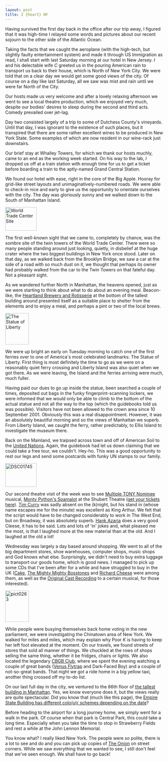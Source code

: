 ```yaml
---
layout: post
title: I {heart} NY
---
```





Having survived the first day back in the office after our trip away, I figured
that it was high-time I relayed some words and pictures about our recent sojourn
to the other side of the Atlantic Ocean.


Taking the facts that we caught the aeroplane (with the high-tech, but slightly
faulty entertainment system) and made it through US Immigration as read, I shall
start with last Saturday morning at our hotel in New Jersey. _I_ and his
delectable wife _C_ greeted us in the pouring American rain to transport us back
to their house, which is North of New York City. We were told that on a clear
day we would get some good views of the city. Of course on a day like last
Saturday, all we saw was mist and rain until we were far North of the City.


Our hosts made us very welcome and after a lovely relaxing afternoon we went to
see a local theatre production, which we enjoyed very much, despite our bodies'
desires to sleep during the second and third acts. Comedy prevailed over
jet-lag.


Day two consisted largely of a trip to some of Dutchess County's vineyards.
Until that day, I was ignorant to the existence of such places, but it
transpired that there are some rather excellent wines to be produced in New York
State. Some examples of which are now resident in our wine-rack just downstairs.


Our brief stay at Whalley Towers, for which we thank our hosts muchly, came to
an end as the working week started. On his way to the lab, _I_ dropped us off at
a train station with enough time for us to get a ticket before boarding a train
to the aptly-named Grand Central Station.


We found our hotel with ease, right in the core of the Big Apple. Hooray for
grid-like street layouts and unimaginatively-numbered roads. We were able to
check-in nice and early to give us the opportunity to orientate ourselves with
the city. The day was gloriously sunny and we walked down to the South of
Manhattan Island.

<div class="pajBlogImgRight">
    <a href="https://www.flickr.com/photos/johnsyweb/70594809/"
        title="World Trade Center Site by Johnsyweb, on Flickr">
        <img src="https://farm1.static.flickr.com/20/70594809_6c5fb21bfc_t.jpg"
        width="100"
        height="75"
        alt="World Trade Center Site"
        />
    </a>
</div>

The first well-known sight that we came to, completely by chance, was the sombre
site of the twin towers of the World Trade Center. There were so many people
standing around just looking, quietly, in disbelief at the huge crater where the
two biggest buildings in New York once stood. Later on that day, as we walked
back from the Brooklyn Bridge, we saw a car at the side of a road with so much
dust on it, we thought that perhaps its owner had probably walked from the car
to the Twin Towers on that fateful day. Not a pleasant sight.


As we wandered further North in Manhattan, the heavens opened, just as we were
starting to think about what to do about an evening meal. Beacon-like, the
[Heartland Brewery and Rotisserie](https://www.heartlandbrewery.com/) at the
bottom of the tallest building around presented itself as a suitable place to
shelter from the elements and to enjoy a meal, and perhaps a pint or two of the
local brews.

<div class="pajBlogImgLeft">
    <a href="https://www.flickr.com/photos/johnsyweb/70593775/"
        title="The Statue of Liberty by Johnsyweb, on Flickr">
        <img src="https://farm1.static.flickr.com/18/70593775_d163552927_t.jpg"
        width="75"
        height="100"
        alt="The Statue of Liberty"
        />
    </a>
</div>

We were up bright an early on Tuesday morning to catch one of the first ferries
over to one of America's most celebrated landmarks: The Statue of Liberty. First
thing is most definitely the time to go as we were on a reasonably quiet ferry
crossing and Liberty Island was also quiet when we got there. As we were
leaving, the Island and the ferries arriving were much, much fuller.


Having paid our dues to go up inside the statue, been searched a couple of
times, deposited out bags in the funky fingerprint-scanning lockers, we were
informed that we would only be able to climb to the bottom of the actual statue
and not all the way to the top (which the guidebooks told us was possible).
Visitors have not been allowed to the crown area since 10 September 2001.
Obviously this was a real disappointment. However, it was an absolutely
beautiful morning and so the views of Manhattan we superb. From Liberty Island,
we caught the ferry, rather predictably, to Ellis Island to investigate the
museum there.


Back on the Mainland, we traipsed across town and off of American Soil to the
[United Nations](https://www.un.org/). Again, the guidebook had let us down
claiming that we could take a free tour, we couldn't. Hey-ho. This was a good
opportunity to rest our legs and send some postcards with funky UN stamps to our
family.

<div class="pajBlogImgRight">
    <a href="https://www.flickr.com/photos/johnsyweb/70593437/"
        title="DSC01745 by Johnsyweb, on Flickr">
        <img src="https://farm1.static.flickr.com/20/70593437_e2e5a0785e_t.jpg"
        width="100"
        height="75"
        alt="DSC01745"
        /></a>
</div>

Our second theatre visit of the week was to see [Multiple TONY
Nominee](https://news.bbc.co.uk/1/hi/entertainment/arts/4533557.stm) musical,
[Monty Python's Spamalot](https://www.montypythonsspamalot.com/) at the Shubert
Theatre ([get your tickets
here](https://www.telecharge.com/behindTheCurtain.aspx)). [Tim
Curry](https://uk.imdb.com/name/nm0000347/) was sadly absent on the (k)night, but
his stand in (whose name escapes me for the minute) was excellent as King
Arthur. We felt that the script would have to be changed considerably to work in
The West End, but on Broadway, it was absolutely superb. [Hank
Azaria](https://uk.imdb.com/name/nm0000279/) does a very good Cleese, it has to
be said.  Lots and lots of 'in' jokes and, what pleased me the most, is that I
laughed more at the new material than at the old. And I laughed at the old a
lot!


Wednesday was largely a day based around shopping. We went to all of the big
department stores, shoe warehouses, computer shops, music shops and God knows
what else. Surprisingly, we didn't need to buy extra luggage to transport our
goods home, which is good news. I managed to pick up some CDs that I've been
after for a while and have struggled to buy in the UK
([Cake](https://www.amazon.co.uk/exec/obidos/ASIN/B000003CKH/johnsydotorg-21/),
[The Mighty Mighty
Bosstones](https://www.amazon.co.uk/exec/obidos/ASIN/B00000AFDX/johnsydotorg-21/)
and [Richard
Cheese](https://www.amazon.co.uk/exec/obidos/ASIN/B00004Z40S/johnsydotorg-21/)
were among them, as well as the [Original Cast
Recording](https://www.amazon.co.uk/exec/obidos/ASIN/B0007OY2TE/johnsydotorg-21/)
to a certain musical, for those interested).

<div class="pajBlogImgLeft">
    <a href="https://www.flickr.com/photos/johnsyweb/70596020/"
        title="pict0263 by Johnsyweb, on Flickr"><img src="https://farm1.static.flickr.com/34/70596020_978fb48b4e_t.jpg"
        width="75"
        height="100"
        alt="pict0263"
        /></a>
</div>

While people were busying themselves back home voting in the new parliament, we
were investigating the Chinatown area of New York. We walked for miles and
miles, which may explain why Poor _K_ is having to keep her left foot elevated
at the moment. On our travels, we found streets of stores that sold all manner
of things. We chuckled at the rows of shops selling the same thing, whether it
be fridges, chairs or lights. We also located the legendary [CBGB
Club](https://www.cbgb.com/club_front_page.htm), where we spent the evening
watching a couple of great bands ([Venus Flytrap](https://www.venusflytrap.nl/)
and Dark-Faced Boy) and a couple of not-so-great bands. That night we got a ride
home in a big yellow taxi, another thing crossed off my to-do list.


On our last full day in the city, we ventured to the 86th floor of [the tallest
building in Manhattan](https://www.esbnyc.com/). Yes, we know everyone does it,
but the views really are quite spectacular. Did you know that (much like this
page), the [Empire State Building has different colo(u)r schemes depending on
the
date](https://www.esbny.com/tourism/tourism_lightingschedule_current.cfm?CFID=11768348&amp;CFTOKEN=52311393)?


Before heading to the airport for a long journey home, we simply went for a walk
in the park. Of course when that park is Central Park, this could take a long
time. Especially when you take the time to stop in Strawberry Fields and rest a
while at the John Lennon Memorial.


You know what? I really liked New York. The people were _so_ polite, there is a
lot to see and do and you can pick up copies of [The
Onion](https://www.theonion.com/) on street corners. While we saw everything that
we wanted to see, I still don't feel that we've seen enough. We shall have to go
back!


